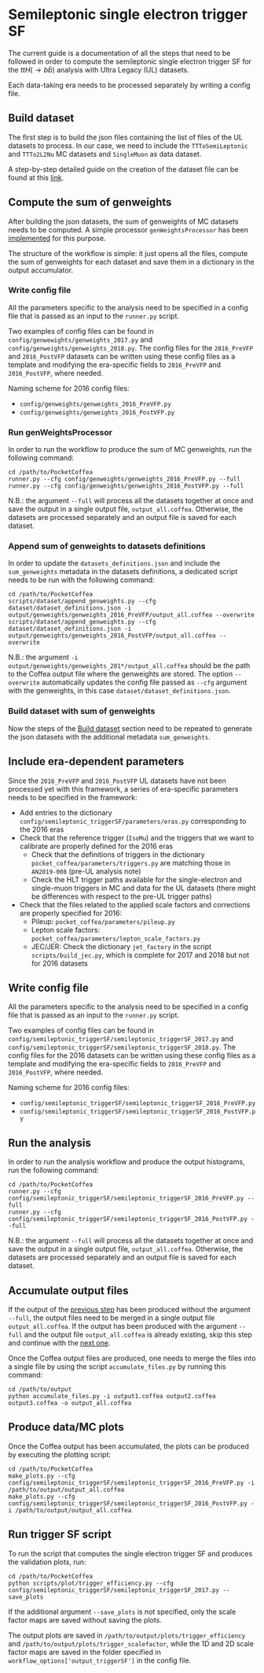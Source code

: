 # Semileptonic single electron trigger SF

The current guide is a documentation of all the steps that need to be followed in order to compute the semileptonic single electron trigger SF for the $ttH(\rightarrow b\bar{b})$ analysis with Ultra Legacy (UL) datasets.

Each data-taking era needs to be processed separately by writing a config file.

## Build dataset

The first step is to build the json files containing the list of files of the UL datasets to process. In our case, we need to include the `TTToSemiLeptonic` and `TTTo2L2Nu` MC datasets and `SingleMuon` as data dataset.

A step-by-step detailed guide on the creation of the dataset file can be found at this [link](https://pocketcoffea.readthedocs.io/en/latest/examples.html).

## Compute the sum of genweights

After building the json datasets, the sum of genweights of MC datasets needs to be computed. A simple processor `genWeightsProcessor` has been [implemented](https://github.com/PocketCoffea/PocketCoffea/blob/main/pocket_coffea/workflows/genweights.py) for this purpose.

The structure of the workflow is simple: it just opens all the files, compute the sum of genweights for each dataset and save them in a dictionary in the output accumulator.

### Write config file

All the parameters specific to the analysis need to be specified in a config file that is passed as an input to the `runner.py` script.

Two examples of config files can be found in `config/genwewights/genweights_2017.py` and `config/genweights/genweights_2018.py`. The config files for the `2016_PreVFP` and `2016_PostVFP` datasets can be written using these config files as a template and modifying the era-specific fields to `2016_PreVFP` and `2016_PostVFP`, where needed.

Naming scheme for 2016 config files:

- `config/genweights/genweights_2016_PreVFP.py`
- `config/genweights/genweights_2016_PostVFP.py`

### Run genWeightsProcessor

In order to run the workflow to produce the sum of MC genweights, run the following command:

```
cd /path/to/PocketCoffea
runner.py --cfg config/genweights/genweights_2016_PreVFP.py --full
runner.py --cfg config/genweights/genweights_2016_PostVFP.py --full
```

N.B.: the argument `--full` will process all the datasets together at once and save the output in a single output file, `output_all.coffea`. Otherwise, the datasets are processed separately and an output file is saved for each dataset.

### Append sum of genweights to datasets definitions

In order to update the `datasets_definitions.json` and include the `sum_genweights` metadata in the datasets definitions, a dedicated script needs to be run with the following command:

```
cd /path/to/PocketCoffea
scripts/dataset/append_genweights.py --cfg dataset/dataset_definitions.json -i output/genweights/genweights_2016_PreVFP/output_all.coffea --overwrite
scripts/dataset/append_genweights.py --cfg dataset/dataset_definitions.json -i output/genweights/genweights_2016_PostVFP/output_all.coffea --overwrite
```

N.B.: the argument `-i output/genweights/genweights_201*/output_all.coffea` should be the path to the Coffea output file where the genweights are stored. The option `--overwrite` automatically updates the config file passed as `--cfg` argument with the genweights, in this case `dataset/dataset_definitions.json`.

### Build dataset with sum of genweights

Now the steps of the [Build dataset](#build-dataset) section need to be repeated to generate the json datasets with the additional metadata `sum_genweights`.

## Include era-dependent parameters

Since the `2016_PreVFP` and `2016_PostVFP` UL datasets have not been processed yet with this framework, a series of era-specific parameters needs to be specified in the framework:

- Add entries to the dictionary `config/semileptonic_triggerSF/parameters/eras.py` corresponding to the 2016 eras
- Check that the reference trigger (`IsoMu`) and the triggers that we want to calibrate are properly defined for the 2016 eras
	- Check that the definitions of triggers in the dictionary `pocket_coffea/parameters/triggers.py` are matching those in `AN2019-008` (pre-UL analysis note)
	- Check the HLT trigger paths available for the single-electron and single-muon triggers in MC and data for the UL datasets (there might be differences with respect to the pre-UL trigger paths)
- Check that the files related to the applied scale factors and corrections are properly specified for 2016:
	- Pileup: `pocket_coffea/parameters/pileup.py`
	- Lepton scale factors: `pocket_coffea/parameters/lepton_scale_factors.py`
	- JEC/JER: Check the dictionary `jet_factory` in the script `scripts/build_jec.py`, which is complete for 2017 and 2018 but not for 2016 datasets

## Write config file

All the parameters specific to the analysis need to be specified in a config file that is passed as an input to the `runner.py` script.

Two examples of config files can be found in `config/semileptonic_triggerSF/semileptonic_triggerSF_2017.py` and `config/semileptonic_triggerSF/semileptonic_triggerSF_2018.py`. The config files for the 2016 datasets can be written using these config files as a template and modifying the era-specific fields to `2016_PreVFP` and `2016_PostVFP`, where needed.

Naming scheme for 2016 config files:

- `config/semileptonic_triggerSF/semileptonic_triggerSF_2016_PreVFP.py`
- `config/semileptonic_triggerSF/semileptonic_triggerSF_2016_PostVFP.py`

## Run the analysis

In order to run the analysis workflow and produce the output histograms, run the following command:

```
cd /path/to/PocketCoffea
runner.py --cfg config/semileptonic_triggerSF/semileptonic_triggerSF_2016_PreVFP.py --full
runner.py --cfg config/semileptonic_triggerSF/semileptonic_triggerSF_2016_PostVFP.py --full
```

N.B.: the argument `--full` will process all the datasets together at once and save the output in a single output file, `output_all.coffea`. Otherwise, the datasets are processed separately and an output file is saved for each dataset.

## Accumulate output files

If the output of the [previous step](#run-the-analysis) has been produced without the argument `--full`, the output files need to be merged in a single output file `output_all.coffea`. If the output has been produced with the argument `--full` and the output file `output_all.coffea` is already existing, skip this step and continue with the [next one](#produce-datamc-plots).

Once the Coffea output files are produced, one needs to merge the files into a single file by using the script `accumulate_files.py` by running this command:

```
cd /path/to/output
python accumulate_files.py -i output1.coffea output2.coffea output3.coffea -o output_all.coffea
```

## Produce data/MC plots

Once the Coffea output has been accumulated, the plots can be produced by executing the plotting script:

```
cd /path/to/PocketCoffea
make_plots.py --cfg config/semileptonic_triggerSF/semileptonic_triggerSF_2016_PreVFP.py -i /path/to/output/output_all.coffea
make_plots.py --cfg config/semileptonic_triggerSF/semileptonic_triggerSF_2016_PostVFP.py -i /path/to/output/output_all.coffea
```

## Run trigger SF script

To run the script that computes the single electron trigger SF and produces the validation plots, run:

```
cd /path/to/PocketCoffea
python scripts/plot/trigger_efficiency.py --cfg config/semileptonic_triggerSF/semileptonic_triggerSF_2017.py --save_plots
```

If the additional argument `--save_plots` is not specified, only the scale factor maps are saved without saving the plots.

The output plots are saved in `/path/to/output/plots/trigger_efficiency` and `/path/to/output/plots/trigger_scalefactor`, while the 1D and 2D scale factor maps are saved in the folder specified in `workflow_options['output_triggerSF']` in the config file.
